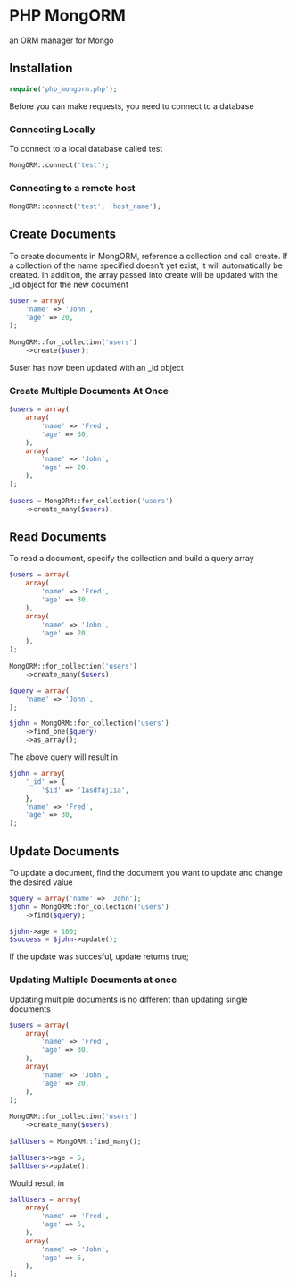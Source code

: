 # PHP MongORM

an ORM manager for Mongo

## Installation

```php
require('php_mongorm.php');
```

Before you can make requests, you need to connect to a database
	
### Connecting Locally
To connect to a local database called test
```php
MongORM::connect('test');
```
    
### Connecting to a remote host
```php	
MongORM::connect('test', 'host_name');
```

## Create Documents

To create documents in MongORM, reference a collection and call create.  If a collection of the name specified doesn't yet exist, it will automatically be created.  In addition, the array passed into create will be updated with the _id object for the new document

```php
$user = array(
	'name' => 'John',
	'age' => 20,
);
	
MongORM::for_collection('users')
	->create($user);
```
$user has now been updated with an _id object

### Create Multiple Documents At Once
```php
$users = array(
	array(
		'name' => 'Fred',
		'age' => 30,
	),
	array(
		'name' => 'John',
		'age' => 20,
	),
);
	
$users = MongORM::for_collection('users')
	->create_many($users);
```

## Read Documents

To read a document, specify the collection and build a query array


```php
$users = array(
	array(
		'name' => 'Fred',
		'age' => 30,
	),
	array(
		'name' => 'John',
		'age' => 20,
	),
);
	
MongORM::for_collection('users')
	->create_many($users);

$query = array(
	'name' => 'John',
);	

$john = MongORM::for_collection('users')
	->find_one($query)
	->as_array();
```
The above query will result in

```php
$john = array(
	'_id' => {
		'$id' => '1asdfajiia',
	},
	'name' => 'Fred',
	'age' => 30,
);
```

## Update Documents

To update a document, find the document you want to update and change the desired value

```php
$query = array('name' => 'John');
$john = MongORM::for_collection('users')
	->find($query);

$john->age = 100;
$success = $john->update();
```
If the update was succesful, update returns true;

### Updating Multiple Documents at once

Updating multiple documents is no different than updating single documents

```php
$users = array(
	array(
		'name' => 'Fred',
		'age' => 30,
	),
	array(
		'name' => 'John',
		'age' => 20,
	),
);
	
MongORM::for_collection('users')
	->create_many($users);
	
$allUsers = MongORM::find_many();

$allUsers->age = 5;
$allUsers->update();
```
Would result in 
```php 
$allUsers = array(
	array(
		'name' => 'Fred',
		'age' => 5,
	),
	array(
		'name' => 'John',
		'age' => 5,
	),
);
```



	




